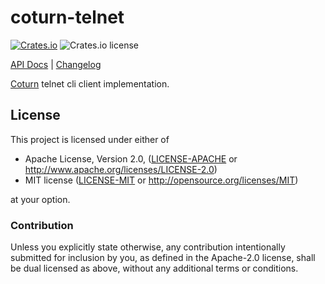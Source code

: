 coturn-telnet
===========

[![Crates.io](https://img.shields.io/crates/v/coturn-telnet)](https://crates.io/crates/coturn-telnet)
![Crates.io license](https://img.shields.io/crates/l/coturn-telnet)

[API Docs](https://docs.rs/coturn-telnet) |
[Changelog](https://github.com/instrumentisto/medea/blob/master/crates/coturn-telnet/CHANGELOG.md)

[Coturn] telnet cli client implementation.




## License

This project is licensed under either of

- Apache License, Version 2.0, ([LICENSE-APACHE](https://github.com/instrumentisto/medea/blob/master/crates/coturn-telnet/LICENSE-APACHE.md) or http://www.apache.org/licenses/LICENSE-2.0)
- MIT license ([LICENSE-MIT](https://github.com/instrumentisto/medea/blob/master/crates/coturn-telnet/LICENSE-MIT.md) or http://opensource.org/licenses/MIT)

at your option.


### Contribution

Unless you explicitly state otherwise, any contribution intentionally submitted for inclusion by you, as defined in the Apache-2.0 license, shall be dual licensed as above, without any additional terms or conditions.





[Coturn]: https://github.com/coturn/coturn

